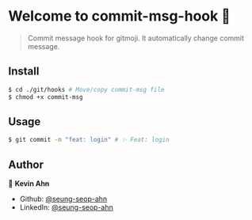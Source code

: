 # Welcome to commit-msg-hook 👋

> Commit message hook for gitmoji. It automatically change commit message.

## Install

```sh
$ cd ./git/hooks # Move/copy commit-msg file
$ chmod +x commit-msg
```

## Usage

```sh
$ git commit -m "feat: login" # ✨ Feat: login
```

## Author

👤 **Kevin Ahn**

* Github: [@seung-seop-ahn](https://github.com/seung-seop-ahn)
* LinkedIn: [@seung-seop-ahn](https://linkedin.com/in/seung-seop-ahn)
